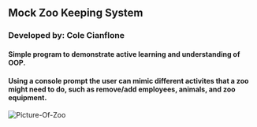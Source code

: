 ## Mock Zoo Keeping System ##
### Developed by: Cole Cianflone ###

#### Simple program to demonstrate active learning and understanding of OOP. ####
#### Using a console prompt the user can mimic different activites that a zoo might need to do, such as remove/add employees, animals, and zoo equipment. ####
![Picture-Of-Zoo](https://upload.wikimedia.org/wikipedia/commons/3/34/Osos_pardos%2C_Zoo_Aquarium%2C_Madrid%2C_Espa%C3%B1a%2C_2017.gif)
